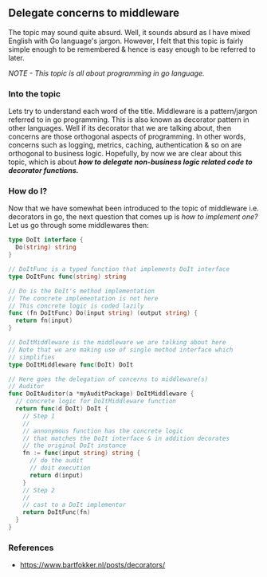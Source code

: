 ## Delegate concerns to middleware
The topic may sound quite absurd. Well, it sounds absurd as I have mixed English with Go language's jargon. However, I felt
that this topic is fairly simple enough to be remembered & hence is easy enough to be referred to later.

_NOTE - This topic is all about programming in go language._

### Into the topic
Lets try to understand each word of the title. Middleware is a pattern/jargon referred to in go programming. This is also 
known as decorator pattern in other languages. Well if its decorator that we are talking about, then concerns are those orthogonal aspects of programming. In other words, concerns such as logging, metrics, caching, authentication & so on are orthogonal to business logic. Hopefully, by now we are clear about this topic, which is about _**how to delegate non-business logic related code to decorator functions.**_

### How do I?
Now that we have somewhat been introduced to the topic of middleware i.e. decorators in go, the next question that comes up is
_how to implement one?_ Let us go through some middlewares then:

```go
type DoIt interface {
  Do(string) string
}

// DoItFunc is a typed function that implements DoIt interface
type DoItFunc func(string) string

// Do is the DoIt's method implementation
// The concrete implementation is not here
// This concrete logic is coded lazily
func (fn DoItFunc) Do(input string) (output string) {
  return fn(input)
}

// DoItMiddleware is the middleware we are talking about here
// Note that we are making use of single method interface which
// simplifies 
type DoItMiddleware func(DoIt) DoIt

// Here goes the delegation of concerns to middleware(s)
// Auditor
func DoItAuditor(a *myAuditPackage) DoItMiddleware {
  // concrete logic for DoItMiddleware function
  return func(d DoIt) DoIt {
    // Step 1
    //
    // annonymous function has the concrete logic 
    // that matches the DoIt interface & in addition decorates 
    // the original DoIt instance
    fn := func(input string) string {
      // do the audit
      // doit execution
      return d(input)
    }
    // Step 2
    //
    // cast to a DoIt implementor
    return DoItFunc(fn)
  }
}
```

### References
- https://www.bartfokker.nl/posts/decorators/
